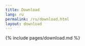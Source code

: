 ```yaml
---
title: Download
lang: ru
permalink: /ru/download.html
layout: download
---
```


{% include pages/download.md %}
